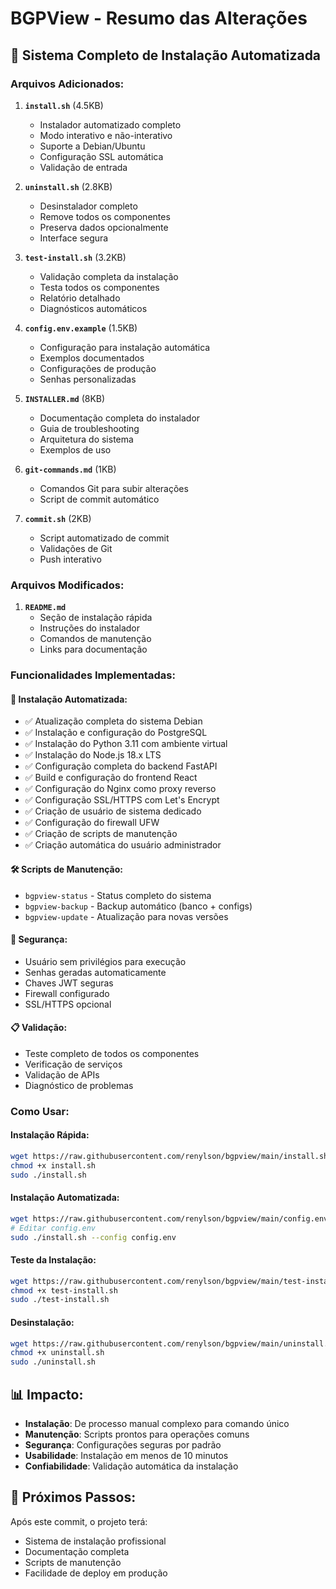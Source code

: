 # BGPView - Resumo das Alterações

## 🚀 Sistema Completo de Instalação Automatizada

### Arquivos Adicionados:

1. **`install.sh`** (4.5KB)
   - Instalador automatizado completo
   - Modo interativo e não-interativo
   - Suporte a Debian/Ubuntu
   - Configuração SSL automática
   - Validação de entrada

2. **`uninstall.sh`** (2.8KB)
   - Desinstalador completo
   - Remove todos os componentes
   - Preserva dados opcionalmente
   - Interface segura

3. **`test-install.sh`** (3.2KB)
   - Validação completa da instalação
   - Testa todos os componentes
   - Relatório detalhado
   - Diagnósticos automáticos

4. **`config.env.example`** (1.5KB)
   - Configuração para instalação automática
   - Exemplos documentados
   - Configurações de produção
   - Senhas personalizadas

5. **`INSTALLER.md`** (8KB)
   - Documentação completa do instalador
   - Guia de troubleshooting
   - Arquitetura do sistema
   - Exemplos de uso

6. **`git-commands.md`** (1KB)
   - Comandos Git para subir alterações
   - Script de commit automático

7. **`commit.sh`** (2KB)
   - Script automatizado de commit
   - Validações de Git
   - Push interativo

### Arquivos Modificados:

1. **`README.md`**
   - Seção de instalação rápida
   - Instruções do instalador
   - Comandos de manutenção
   - Links para documentação

### Funcionalidades Implementadas:

#### 🔧 Instalação Automatizada:
- ✅ Atualização completa do sistema Debian
- ✅ Instalação e configuração do PostgreSQL
- ✅ Instalação do Python 3.11 com ambiente virtual
- ✅ Instalação do Node.js 18.x LTS
- ✅ Configuração completa do backend FastAPI
- ✅ Build e configuração do frontend React
- ✅ Configuração do Nginx como proxy reverso
- ✅ Configuração SSL/HTTPS com Let's Encrypt
- ✅ Criação de usuário de sistema dedicado
- ✅ Configuração do firewall UFW
- ✅ Criação de scripts de manutenção
- ✅ Criação automática do usuário administrador

#### 🛠️ Scripts de Manutenção:
- `bgpview-status` - Status completo do sistema
- `bgpview-backup` - Backup automático (banco + configs)
- `bgpview-update` - Atualização para novas versões

#### 🔐 Segurança:
- Usuário sem privilégios para execução
- Senhas geradas automaticamente
- Chaves JWT seguras
- Firewall configurado
- SSL/HTTPS opcional

#### 📋 Validação:
- Teste completo de todos os componentes
- Verificação de serviços
- Validação de APIs
- Diagnóstico de problemas

### Como Usar:

#### Instalação Rápida:
```bash
wget https://raw.githubusercontent.com/renylson/bgpview/main/install.sh
chmod +x install.sh
sudo ./install.sh
```

#### Instalação Automatizada:
```bash
wget https://raw.githubusercontent.com/renylson/bgpview/main/config.env.example -O config.env
# Editar config.env
sudo ./install.sh --config config.env
```

#### Teste da Instalação:
```bash
wget https://raw.githubusercontent.com/renylson/bgpview/main/test-install.sh
chmod +x test-install.sh
sudo ./test-install.sh
```

#### Desinstalação:
```bash
wget https://raw.githubusercontent.com/renylson/bgpview/main/uninstall.sh
chmod +x uninstall.sh
sudo ./uninstall.sh
```

## 📊 Impacto:

- **Instalação**: De processo manual complexo para comando único
- **Manutenção**: Scripts prontos para operações comuns
- **Segurança**: Configurações seguras por padrão
- **Usabilidade**: Instalação em menos de 10 minutos
- **Confiabilidade**: Validação automática da instalação

## 🎯 Próximos Passos:

Após este commit, o projeto terá:
- Sistema de instalação profissional
- Documentação completa
- Scripts de manutenção
- Facilidade de deploy em produção
